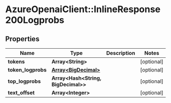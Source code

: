 # AzureOpenaiClient::InlineResponse200Logprobs

## Properties
Name | Type | Description | Notes
------------ | ------------- | ------------- | -------------
**tokens** | **Array&lt;String&gt;** |  | [optional] 
**token_logprobs** | [**Array&lt;BigDecimal&gt;**](BigDecimal.md) |  | [optional] 
**top_logprobs** | **Array&lt;Hash&lt;String, BigDecimal&gt;&gt;** |  | [optional] 
**text_offset** | **Array&lt;Integer&gt;** |  | [optional] 

